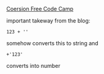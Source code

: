 [Coersion Free Code Camp](https://www.freecodecamp.org/news/js-type-coercion-explained-27ba3d9a2839)



important takeway from the blog:

    123 + '' 
    
somehow converts this to string and  

    +'123'   
    
converts into number
